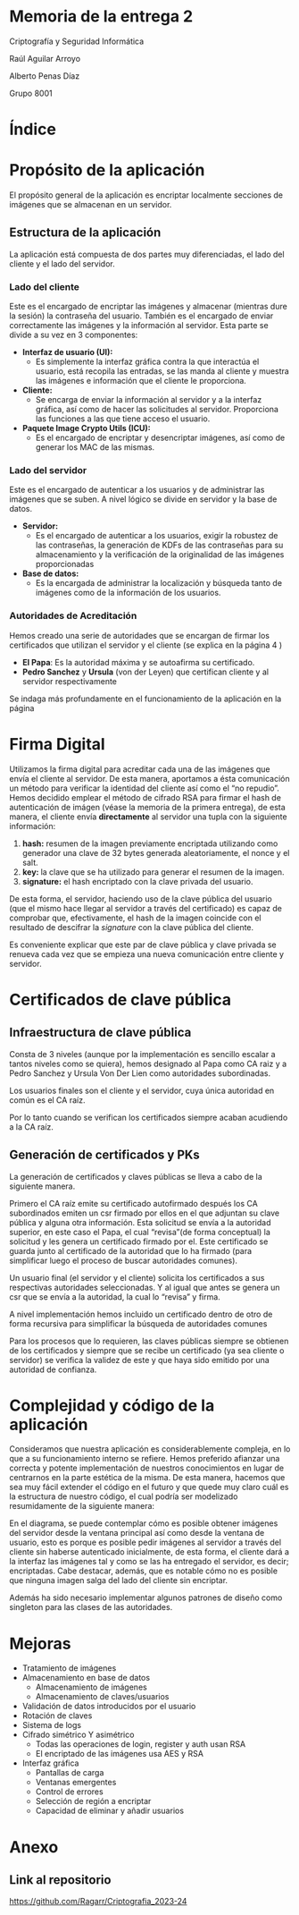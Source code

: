 <h1>Memoria de la entrega 2</h1>


<p> Criptografía y Seguridad Informática
</p>
<p>Raúl Aguilar Arroyo
</p>
<p>Alberto Penas Díaz
</p>
<p>Grupo 8001
</p>
<p>

</p>
<h1></h1>


<h1>Índice</h1>


<p>

</p>
<h1>Propósito de la aplicación</h1>


<p>
El propósito general de la aplicación es encriptar localmente secciones de imágenes que se almacenan en un servidor.
</p>
<h2>Estructura de la aplicación</h2>


<p>
La aplicación está compuesta de dos partes muy diferenciadas, el lado del cliente y el lado del servidor.
</p>
<h3>Lado del cliente</h3>


<p>
Este es el encargado de encriptar las imágenes y almacenar (mientras dure la sesión) la contraseña del usuario. También es el encargado de enviar correctamente las imágenes y la información al servidor. Esta parte se divide a su vez en 3 componentes:
</p>
<ul>

<li><strong>Interfaz de usuario (UI):</strong> 
<ul>
 
<li>Es simplemente la interfaz gráfica contra la que interactúa el usuario, está recopila las entradas, se las manda al cliente y muestra las imágenes e información que el cliente le proporciona.
</li> 
</ul>

<li><strong>Cliente:</strong> 
<ul>
 
<li>Se encarga de enviar la información al servidor y a la interfaz gráfica, así como de hacer las solicitudes al servidor. Proporciona las funciones a las que tiene acceso el usuario.
</li> 
</ul>

<li><strong>Paquete Image Crypto Utils (ICU):</strong> 
<ul>
 
<li>Es el encargado de encriptar y desencriptar imágenes, así como de generar los MAC de las mismas.
</li> 
</ul>
</li> 
</ul>
<h3>Lado del servidor</h3>


<p>
Este es el encargado de autenticar a los usuarios y de administrar las imágenes que se suben. A nivel lógico se divide en servidor y la base de datos.
</p>
<ul>

<li><strong>Servidor:</strong> 
<ul>
 
<li>Es el encargado de autenticar a los usuarios, exigir la robustez de las contraseñas, la generación de KDFs de las contraseñas para su almacenamiento y la verificación de la originalidad de las imágenes proporcionadas
</li> 
</ul>

<li><strong>Base de datos:</strong> 
<ul>
 
<li>Es la encargada de administrar la localización y búsqueda tanto de imágenes como de la información de los usuarios.
</li> 
</ul>
</li> 
</ul>
<h3>Autoridades de Acreditación</h3>


<p>
Hemos creado una serie de autoridades que se encargan de firmar los certificados que utilizan el servidor y el cliente (se explica en la página 4 )
</p>
<ul>

<li><strong>El Papa</strong>: Es la autoridad máxima y se autoafirma su certificado.

<li><strong>Pedro Sanchez</strong> y <strong>Ursula</strong> (von der Leyen) que certifican cliente y al servidor respectivamente 
</li>
</ul>
<p>
Se indaga más profundamente en el funcionamiento de la aplicación en la página 
</p>
<h1>Firma Digital</h1>


<p>
Utilizamos la firma digital para acreditar cada una de las imágenes que envía el cliente al servidor. De esta manera, aportamos a ésta comunicación un método para verificar la identidad del cliente así como el “no repudio”.  Hemos decidido emplear el método de cifrado RSA para firmar el hash de autenticación de imágen (véase la memoria de la primera entrega), de esta manera, el cliente envía <strong>directamente</strong> al servidor una tupla con la siguiente información: 
</p>
<ol>

<li><strong>hash:</strong> resumen de la imagen previamente encriptada utilizando como generador una clave de 32 bytes generada aleatoriamente, el nonce y el salt.

<li><strong>key: </strong> la clave que se ha utilizado para generar el resumen de la  imagen.

<li><strong>signature:</strong> el hash encriptado con la clave privada del usuario.
</li>
</ol>
<p>
De esta forma, el servidor, haciendo uso de la clave pública del usuario (que el mismo hace llegar al servidor a través del certificado) es capaz de comprobar que, efectivamente, el hash de la imagen coincide con el resultado de descifrar la <em>signature </em>con la clave pública del cliente.
</p>
<p>
Es conveniente explicar que este par de clave pública y clave privada se renueva cada vez que se empieza una nueva comunicación entre cliente y servidor.
</p>
<h1></h1>


<h1>Certificados de clave pública</h1>


<h2>Infraestructura de clave pública</h2>


<p>
Consta de 3 niveles (aunque por la implementación es sencillo escalar a tantos niveles como se quiera), hemos designado al Papa como CA raiz y a Pedro Sanchez y Ursula Von Der Lien como autoridades subordinadas.
</p>
<p>
Los usuarios finales son el cliente y el servidor, cuya única autoridad en común es el CA raíz. 
</p>
<p>
Por lo tanto cuando se verifican los certificados siempre acaban acudiendo a la CA raíz.
</p>
<h2>Generación de certificados y 	PKs</h2>


<p>
La generación de certificados y claves públicas se lleva a cabo de la siguiente manera.
</p>
<p>
Primero el CA raíz emite su certificado autofirmado después los CA subordinados emiten un csr firmado por ellos en el que adjuntan su clave pública y alguna otra información. Esta solicitud se envía a la autoridad superior, en este caso el Papa, el cual “revisa”(de forma conceptual) la solicitud y les genera un certificado firmado por el. Este certificado se guarda junto al certificado de la autoridad que lo ha firmado (para simplificar luego el proceso de buscar autoridades comunes). 
</p>
<p>
Un usuario final (el servidor y el cliente) solicita los certificados a sus respectivas autoridades seleccionadas. Y al igual que antes se genera un csr que se envía a la autoridad, la cual lo “revisa” y firma.
</p>
<p>
A nivel implementación hemos incluido un certificado dentro de otro de forma recursiva para simplificar la búsqueda de autoridades comunes
</p>
<p>
Para los procesos que lo requieren, las claves públicas siempre se obtienen de los certificados y siempre que se recibe un certificado (ya sea cliente o servidor) se verifica la validez de este y que haya sido emitido por una autoridad de confianza.
</p>
<h1>Complejidad y código de la aplicación</h1>


<p>
Consideramos que nuestra aplicación es considerablemente compleja, en lo que a su funcionamiento interno se refiere. Hemos preferido afianzar una correcta y potente implementación de nuestros conocimientos en lugar de centrarnos en la parte estética de la misma. De esta manera, hacemos que sea muy fácil extender el código en el futuro y que quede muy claro cuál es la estructura de nuestro código, el cual podría ser modelizado resumidamente de la siguiente manera:
</p>

<p>
En el diagrama, se puede contemplar cómo es posible obtener imágenes del servidor desde la ventana principal así como desde la ventana de usuario, esto es porque es posible pedir imágenes al servidor a través del cliente sin haberse autenticado inicialmente, de esta forma, el cliente dará a la interfaz las imágenes tal y como se las ha entregado el servidor, es decir; encriptadas. Cabe destacar, además, que es notable cómo no es posible que ninguna imagen salga del lado del cliente sin encriptar. 
</p>
<p>
Además ha sido necesario implementar algunos patrones de diseño como singleton para las clases de las autoridades.
</p>
<p>
 
</p>
<h1>Mejoras</h1>


<ul>

<li>Tratamiento de imágenes

<li>Almacenamiento en base de  datos 
<ul>
 
<li>Almacenamiento de imágenes
 
<li>Almacenamiento de claves/usuarios
</li> 
</ul>

<li>Validación de datos introducidos por el usuario

<li>Rotación de claves

<li>Sistema de logs

<li>Cifrado simétrico Y asimétrico  
<ul>
 
<li>Todas las operaciones de login, register y auth usan RSA 	
 
<li>El encriptado de las imágenes usa AES y RSA 
</li> 
</ul>

<li>Interfaz gráfica 
<ul>
 
<li>Pantallas de carga
 
<li>Ventanas emergentes 
 
<li>Control de errores
 
<li>Selección de región a encriptar
 
<li>Capacidad de eliminar y añadir usuarios
</li> 
</ul>
</li> 
</ul>
<p>

</p>
<h1>Anexo</h1>


<h2>Link al repositorio</h2>


<p>
<a href="https://github.com/Ragarr/Criptografia_2023-24">https://github.com/Ragarr/Criptografia_2023-24</a>
</p>
